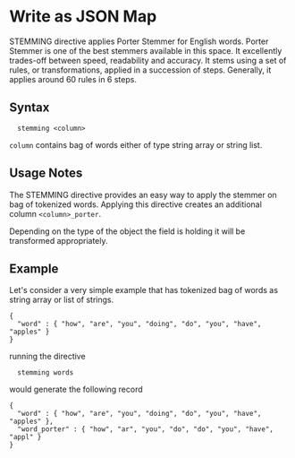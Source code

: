 # Write as JSON Map

STEMMING directive applies Porter Stemmer for English words. Porter Stemmer is one
 of the best stemmers available in this space. It excellently trades-off between
 speed, readability and accuracy. It stems using a set of rules, or transformations,
 applied in a succession of steps. Generally, it applies around 60 rules in 6 steps.

## Syntax
```
  stemming <column>
```

```column``` contains bag of words either of type string array or string list.

## Usage Notes

The STEMMING directive provides an easy way to apply the stemmer on bag of
 tokenized words. Applying this directive creates an additional column
 ```<column>_porter```.

Depending on the type of the object the field is holding it will be transformed
appropriately.

## Example

Let's consider a very simple example that has tokenized bag of words as string array
or list of strings.
```
{
  "word" : { "how", "are", "you", "doing", "do", "you", "have", "apples" }
}
```

running the directive
```
  stemming words
```

would generate the following record

```
{
  "word" : { "how", "are", "you", "doing", "do", "you", "have", "apples" },
  "word_porter" : { "how", "ar", "you", "do", "do", "you", "have", "appl" }
}
```